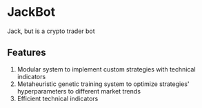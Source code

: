 # JackBot
Jack, but is a crypto trader bot

## Features
1. Modular system to implement custom strategies with technical indicators
2. Metaheuristic genetic training system to optimize strategies' hyperparameters to different market trends
3. Efficient technical indicators
